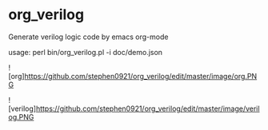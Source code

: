 # org_verilog
Generate verilog logic code by emacs org-mode

usage:
  perl bin/org_verilog.pl -i doc/demo.json
 

![org]https://github.com/stephen0921/org_verilog/edit/master/image/org.PNG

![verilog]https://github.com/stephen0921/org_verilog/edit/master/image/verilog.PNG
